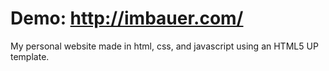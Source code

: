 # Demo: http://imbauer.com/

My personal website made in html, css, and javascript using an HTML5 UP template.

